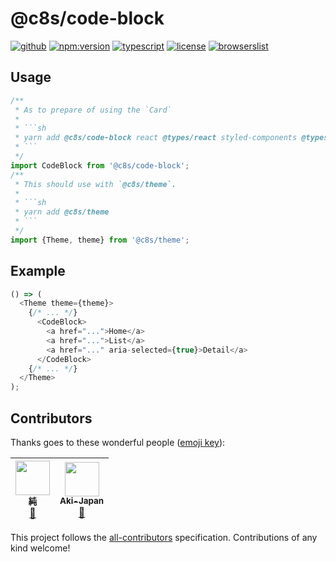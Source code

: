 # @c8s/code-block

[![github](https://badgen.net/badge//nju33,c8s/000?icon=github&list=1)](https://github.com/nju33/c8s/tree/master/components/code-block)
[![npm:version](https://badgen.net/npm/v/c8s/code-block?icon=npm&label=)](https://www.npmjs.com/package/@c8s/code-block)
[![typescript](https://badgen.net/badge/lang/typescript/0376c6?icon=npm)](https://www.typescriptlang.org/)
[![license](https://badgen.net/npm/license/@c8s/code-block)](https://github.com/nju33/c8s/blob/master/LICENSE)
[![browserslist](https://badgen.net/badge/browserslist/chrome,edge/ffd539?list=1)](https://browserl.ist/?q=last+1+chrome+version%2C+last+1+edge+version)

<!-- [![document:typedoc](https://badgen.net/badge/document/typedoc/9602ff)](https://docs--pilaf.netlify.com/) -->
<!-- [![ci:status](https://badgen.net/circleci/github/nju33/c8s)](https://circleci.com/gh/nju33/c8s) -->

## Usage

```ts
/**
 * As to prepare of using the `Card`
 * 
 * ```sh
 * yarn add @c8s/code-block react @types/react styled-components @types/styled-components
 * ```
 */
import CodeBlock from '@c8s/code-block';
/**
 * This should use with `@c8s/theme`.
 * 
 * ```sh
 * yarn add @c8s/theme
 * ```
 */
import {Theme, theme} from '@c8s/theme';
```

## Example

```ts
() => (
  <Theme theme={theme}>
    {/* ... */}
      <CodeBlock>
        <a href="...">Home</a>
        <a href="...">List</a>
        <a href="..." aria-selected={true}>Detail</a>
      </CodeBlock>
    {/* ... */}
  </Theme>
);
```

## Contributors

Thanks goes to these wonderful people ([emoji key](https://github.com/kentcdodds/all-contributors#emoji-key)):

<!-- ALL-CONTRIBUTORS-LIST:START - Do not remove or modify this section -->
<!-- prettier-ignore -->
| [<img src="https://avatars2.githubusercontent.com/u/15901038?v=4" width="55px;"/><br /><sub><b>純</b></sub>](https://nju33.com/)<br />[📖](https://github.com/nju33/c8s/commits?author=nju33 "Documentation") | [<img src="https://avatars0.githubusercontent.com/u/42718835?v=4" width="55px;"/><br /><sub><b>Aki-Japan</b></sub>](https://github.com/Aki-Japan)<br />[📖](https://github.com/nju33/c8s/commits?author=Aki-Japan "Documentation") |
| :---: | :---: |
<!-- ALL-CONTRIBUTORS-LIST:END -->

This project follows the [all-contributors](https://github.com/kentcdodds/all-contributors) specification. Contributions of any kind welcome!